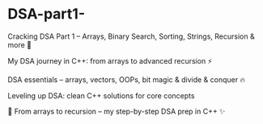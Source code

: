 # DSA-part1-
Cracking DSA Part 1 – Arrays, Binary Search, Sorting, Strings, Recursion &amp; more 🚀 

My DSA journey in C++: from arrays to advanced recursion ⚡  

DSA essentials – arrays, vectors, OOPs, bit magic &amp; divide &amp; conquer 🔥

Leveling up DSA: clean C++ solutions for core concepts 

🚀  From arrays to recursion – my step-by-step DSA prep in C++ ✨
